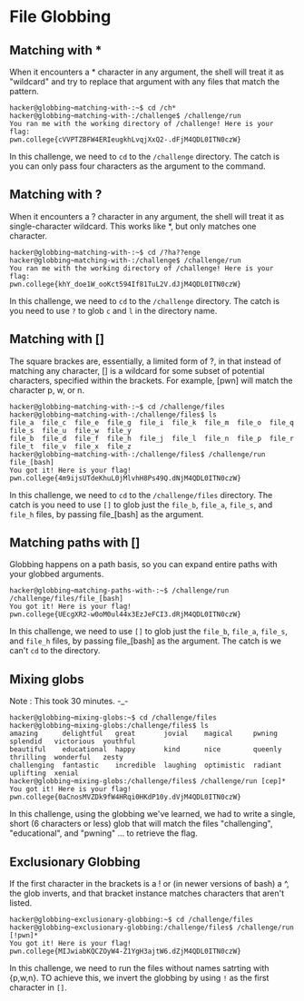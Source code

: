 # File Globbing

## Matching with *

When it encounters a * character in any argument, the shell will treat it as "wildcard" 
and try to replace that argument with any files that match the pattern.

```
hacker@globbing~matching-with-:~$ cd /ch*
hacker@globbing~matching-with-:/challenge$ /challenge/run
You ran me with the working directory of /challenge! Here is your flag:
pwn.college{cVVPTZBFW4ERIeugkhLvqjXxQ2-.dFjM4QDL0ITN0czW}
```

In this challenge, we need to `cd` to the `/challenge` directory.
The catch is you can only pass four characters as the argument to the command.

## Matching with ?

When it encounters a ? character in any argument, the shell will treat it as single-character wildcard.
This works like *, but only matches one character.

```
hacker@globbing~matching-with-:~$ cd /?ha??enge
hacker@globbing~matching-with-:/challenge$ /challenge/run
You ran me with the working directory of /challenge! Here is your flag:
pwn.college{khY_doe1W_ooKct594If81TuL2V.dJjM4QDL0ITN0czW}
```

In this challenge, we need to `cd` to the `/challenge` directory.
The catch is you need to use `?` to glob `c` and `l` in the directory name.

## Matching with []

The square brackes are, essentially, a limited form of ?, in that instead of matching any character, [] is a wildcard for some subset of potential characters, specified within the brackets. For example, [pwn] will match the character p, w, or n.

```
hacker@globbing~matching-with-:~$ cd /challenge/files
hacker@globbing~matching-with-:/challenge/files$ ls
file_a  file_c  file_e  file_g  file_i  file_k  file_m  file_o  file_q  file_s  file_u  file_w  file_y
file_b  file_d  file_f  file_h  file_j  file_l  file_n  file_p  file_r  file_t  file_v  file_x  file_z
hacker@globbing~matching-with-:/challenge/files$ /challenge/run file_[bash]
You got it! Here is your flag!
pwn.college{4m9ijsUTdeKhuL0jMlvhH8Ps49Q.dNjM4QDL0ITN0czW}
```

In this challenge, we need to `cd` to the `/challenge/files` directory.
The catch is you need to use `[]` to glob just the 
`file_b`, `file_a`, `file_s`, and `file_h` files, 
by passing file_[bash] as the argument.

## Matching paths with []

Globbing happens on a path basis, so you can expand entire paths with your globbed arguments.

```
hacker@globbing~matching-paths-with-:~$ /challenge/run /challenge/files/file_[bash]
You got it! Here is your flag!
pwn.college{UEcgXR2-w0oM0ul44x3EzJeFCI3.dRjM4QDL0ITN0czW}
```

In this challenge, we need to use `[]` to glob just the 
`file_b`, `file_a`, `file_s`, and `file_h` files, 
by passing file_[bash] as the argument.
The catch is we can't `cd` to the directory.

## Mixing globs

Note : This took 30 minutes. -_-

```
hacker@globbing~mixing-globs:~$ cd /challenge/files
hacker@globbing~mixing-globs:/challenge/files$ ls
amazing      delightful   great       jovial    magical     pwning   splendid   victorious  youthful
beautiful    educational  happy       kind      nice        queenly  thrilling  wonderful   zesty
challenging  fantastic    incredible  laughing  optimistic  radiant  uplifting  xenial
hacker@globbing~mixing-globs:/challenge/files$ /challenge/run [cep]*
You got it! Here is your flag!
pwn.college{0aCnosMVZDk9fW4HRqi0HKdP10y.dVjM4QDL0ITN0czW}
```

In this challenge, using the globbing we've learned, we had to write a single, short (6 characters or less) glob that will match the files "challenging", "educational", and "pwning" ... to retrieve the flag.

## Exclusionary Globbing

If the first character in the brackets is a ! or (in newer versions of bash) a ^, the glob inverts, and that bracket instance matches characters that aren't listed.

```
hacker@globbing~exclusionary-globbing:~$ cd /challenge/files
hacker@globbing~exclusionary-globbing:/challenge/files$ /challenge/run [!pwn]*
You got it! Here is your flag!
pwn.college{MIJwiabKQCZOyW4-Z1YgH3ajtW6.dZjM4QDL0ITN0czW}
```

In this challenge, we need to run the files without names satrting with {p,w,n}.
TO achieve this, we invert the globbing by using `!` as the first character in `[]`.